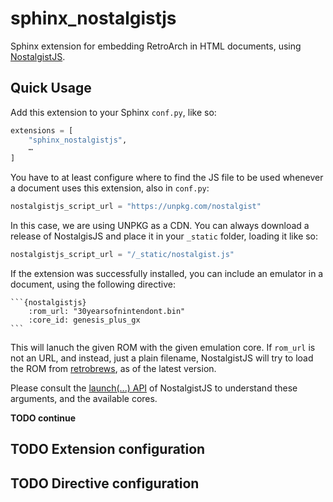 # sphinx_nostalgistjs
Sphinx extension for embedding RetroArch in HTML documents, using [NostalgistJS](https://nostalgist.js.org/).

## Quick Usage

Add this extension to your Sphinx `conf.py`, like so:

``` python
extensions = [
    "sphinx_nostalgistjs",
    ⋯
]
```

You have to at least configure where to find the JS file to be used whenever a document
uses this extension, also in `conf.py`:

``` python
nostalgistjs_script_url = "https://unpkg.com/nostalgist"
```

In this case, we are using UNPKG as a CDN. You can always download a release of NostalgisJS and place it
in your `_static` folder, loading it like so:

``` python
nostalgistjs_script_url = "/_static/nostalgist.js"
```

If the extension was successfully installed, you can include an emulator in a document, using the following directive:


    ```{nostalgistjs}
        :rom_url: "30yearsofnintendont.bin"
        :core_id: genesis_plus_gx
    ```

This will lanuch the given ROM with the given emulation core.
If `rom_url` is not an URL, and instead, just a plain filename, NostalgistJS will try to load the ROM from [retrobrews](), as of the latest version.

Please consult the [launch(...) API](https://nostalgist.js.org/apis/launch/) of NostalgistJS to understand these arguments, and the available cores.

**TODO continue**

## TODO Extension configuration

## TODO Directive configuration
